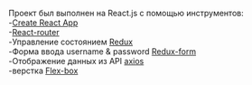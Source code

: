 Проект был выполнен на React.js с помощью инструментов:<br />
-[Create React App](https://github.com/facebook/create-react-app)<br />
-[React-router](https://github.com/ReactTraining/react-router/tree/master/packages/react-router)<br/>
-Управление состоянием [Redux](https://github.com/reduxjs/redux)<br/>
-Форма ввода username & password [Redux-form](https://github.com/erikras/redux-form)<br/>
-Отображение данных из API [axios](https://github.com/axios/axios)<br/>
-верстка [Flex-box](https://developer.mozilla.org/ru/docs/Learn/CSS/CSS_layout/Flexbox)
